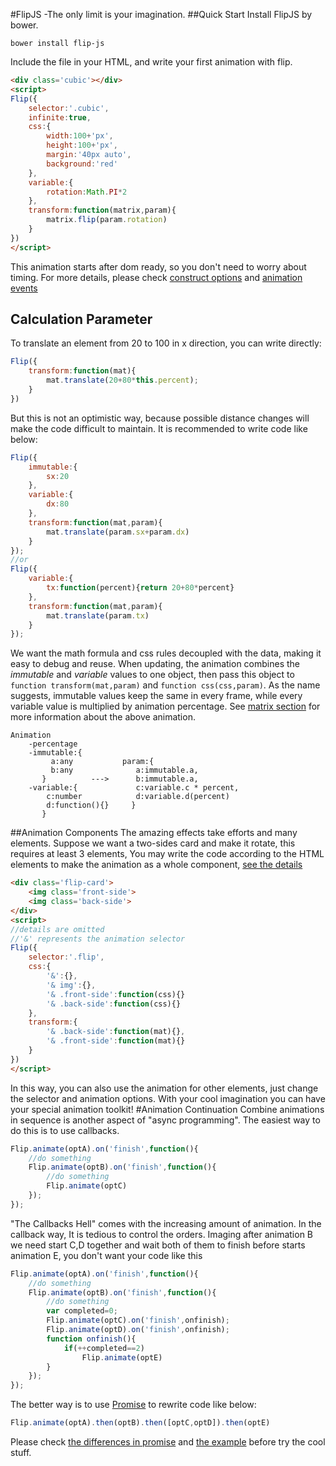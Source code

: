 #FlipJS -The only limit is your imagination.
##Quick Start
Install FlipJS by bower.
````
bower install flip-js
````
Include the file in your HTML, and write your first animation with flip.
```` HTML
<div class='cubic'></div>
<script>
Flip({
    selector:'.cubic',
    infinite:true,
    css:{
        width:100+'px',
        height:100+'px',
        margin:'40px auto',
        background:'red'
    },
    variable:{
        rotation:Math.PI*2
    },
    transform:function(matrix,param){
        matrix.flip(param.rotation)
    }
})
</script>
````
This animation starts after dom ready, so you don't need to worry about timing. 
For more details, please check [construct options](doc/animation.md#construct) and [animation events](doc/animation.md#event)
## Calculation Parameter
To translate an element from 20 to 100 in x direction, you can write directly:
```` javascript
Flip({
    transform:function(mat){
        mat.translate(20+80*this.percent);
    }
})
````
But this is not an optimistic way, because possible distance changes will make the code difficult to maintain. It is recommended to write code like below:
```` javascript
Flip({
    immutable:{
        sx:20
    },
    variable:{
        dx:80
    },
    transform:function(mat,param){
        mat.translate(param.sx+param.dx)
    }
});
//or
Flip({
    variable:{
        tx:function(percent){return 20+80*percent}
    },
    transform:function(mat,param){
        mat.translate(param.tx)
    }
});
````
We want the math formula and css rules decoupled with the data, making it easy to debug and reuse.
When updating, the animation combines the *immutable* and *variable* values to one object, then pass this object to  `function transform(mat,param)` and `function css(css,param)`.
As the name suggests, immutable values keep the same in every frame, while every variable value is multiplied by animation percentage.
See [matrix section](doc/matrix.md) for more information about the above animation.
````
Animation
    -percentage
    -immutable:{
         a:any           param:{
         b:any              a:immutable.a,
       }          --->      b:immutable.a,
    -variable:{             c:variable.c * percent,
        c:number            d:variable.d(percent)
        d:function(){}     }
       }
````
##Animation Components
The amazing effects take efforts and many elements.
Suppose we want a two-sides card and make it rotate, this requires at least 3 elements,
You may write the code according to the HTML elements to make the animation as a whole component, [see the details](demo/two-sides-card.html)
```` HTML
<div class='flip-card'>
    <img class='front-side'>
    <img class='back-side'>
</div>
<script>
//details are omitted
//'&' represents the animation selector
Flip({
    selector:'.flip',
    css:{
        '&':{},
        '& img':{},
        '& .front-side':function(css){}
        '& .back-side':function(css){}
    },
    transform:{
        '& .back-side':function(mat){},
        '& .front-side':function(mat){}
    }
})
</script>
````
In this way, you can also use the animation for other elements, just change the selector and animation options.
With your cool imagination you can have your special animation toolkit!
#Animation Continuation
Combine animations in sequence is another aspect of "async programming". The easiest way to do this is to use callbacks.
```` js
Flip.animate(optA).on('finish',function(){
    //do something
    Flip.animate(optB).on('finish',function(){
        //do something
        Flip.animate(optC)
    });
});
````
"The Callbacks Hell" comes with the increasing amount of animation. In the callback way, It is tedious to control the orders.
Imaging after animation B we need start C,D together and wait both of them to finish before starts animation E, you don't want your code like this
```` js
Flip.animate(optA).on('finish',function(){
    //do something
    Flip.animate(optB).on('finish',function(){
        //do something
        var completed=0;
        Flip.animate(optC).on('finish',onfinish);
        Flip.animate(optD).on('finish',onfinish);
        function onfinish(){
            if(++completed==2)
                Flip.animate(optE)
        }
    });
});
````
The better way is to use [Promise](https://github.com/petkaantonov/bluebird#what-are-promises-and-why-should-i-use-them) to rewrite code like below:
```` js
Flip.animate(optA).then(optB).then([optC,optD]).then(optE)
````
Please check [the differences in promise](doc/promise.md) and [the example](demo/world-map.html) before try the cool stuff.


